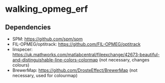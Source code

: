 # walking_opmeg_erf

## Dependencies
- SPM: https://github.com/spm/spm
- FIL-OPMEG/optitrack: https://github.com/FIL-OPMEG/optitrack
- linspecer: https://uk.mathworks.com/matlabcentral/fileexchange/42673-beautiful-and-distinguishable-line-colors-colormap (not necessary, changes colours)
- BrewerMap: https://github.com/DrosteEffect/BrewerMap (not necessary, used for colourmap)
